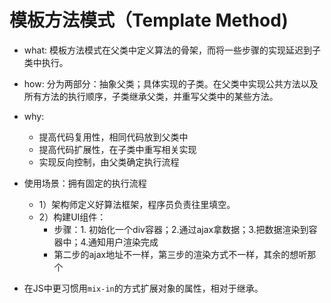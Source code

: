 #  模板方法模式（Template Method)
- what: 模板方法模式在父类中定义算法的骨架，而将一些步骤的实现延迟到子类中执行。
- how: 分为两部分：抽象父类；具体实现的子类。在父类中实现公共方法以及所有方法的执行顺序，子类继承父类，并重写父类中的某些方法。
- why: 
  - 提高代码复用性，相同代码放到父类中
  - 提高代码扩展性，在子类中重写相关实现
  - 实现反向控制，由父类确定执行流程
- 使用场景：拥有固定的执行流程
  - 1）架构师定义好算法框架，程序员负责往里填空。
  - 2）构建UI组件：
    - 步骤：1. 初始化一个div容器；2.通过ajax拿数据；3.把数据渲染到容器中；4.通知用户渲染完成
    - 第二步的ajax地址不一样，第三步的渲染方式不一样，其余的想听那个


- 在JS中更习惯用`mix-in`的方式扩展对象的属性，相对于继承。